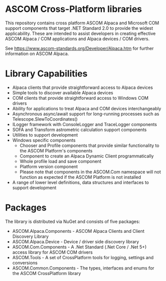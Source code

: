 # ASCOM Cross-Platform libraries
This repository contains cross platform ASCOM Alpaca and Microsoft COM support components that target .NET Standard 2.0 to provide the widest applicability. These are intended to assist developers in creating effective ASCOM Alpaca / COM applications and Alpaca devices / COM drivers.

See https://www.ascom-standards.org/Developer/Alpaca.htm for further information on ASCOM Alpaca.

# Library Capabilities
* Alpaca clients that provide straightforward access to Alpaca devices
* Simple tools to discover available Alpaca devices
* COM clients that provide straightforward access to Windows COM drivers
* Ability for applications to treat Alpaca and COM devices interchangeably
* Asynchronous async/await support for long-running processes such as Telescope.SlewToCoordinates()
* ILogger framework with ConsoleLogger and TraceLogger components
* SOFA and Transform astrometric calculation support components
* Utilities to support development
* Windows specific components
  * Chooser and Profile components that provide similar functionality to the ASCOM Platform's components
  * Component to create an Alpaca Dynamic Client programmatically
  * Whole profile load and save component
  * Platform version component
  * Please note that components in the ASCOM.Com namespace will not function as expected if the ASCOM Platform is not installed
* A range of lower level definitions, data structures and interfaces to support development

# Packages
The library is distributed via NuGet and consists of five packages:
* ASCOM.Alpaca.Components - ASCOM Alpaca Clients and Client Discovery Library
* ASCOM.Alpaca.Device - Device / driver side discovery library
* ASCOM.Com.Components - A .Net Standard (.Net Core / .Net 5+) access library for ASCOM COM drivers
* ASCOM.Tools - A set of CrossPlatform tools for logging, settings and conversions
* ASCOM.Common.Components - The types, interfaces and enums for the ASCOM CrossPlatform library
